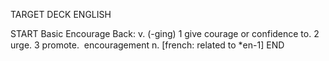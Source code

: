 TARGET DECK
ENGLISH

START
Basic
Encourage
Back: v. (-ging) 1 give courage or confidence to. 2 urge. 3 promote.  encouragement n. [french: related to *en-1]
END
